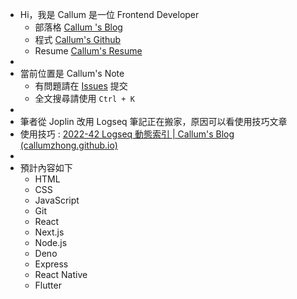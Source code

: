 - Hi，我是 Callum 是一位 Frontend Developer
	- 部落格 [ Callum 's Blog](https://callumzhong.github.io/)
	- 程式 [Callum's Github](https://github.com/callumzhong)
	- Resume [Callum's Resume](https://www.cakeresume.com/s--7PeKmZMhaIiPRa_DuZ1wNQ--/callum-zhong)
-
- 當前位置是 Callum's Note
	- 有問題請在 [Issues](https://github.com/callumzhong/logsea-developer/issues) 提交
	- 全文搜尋請使用 `Ctrl + K`
-
- 筆者從 Joplin 改用 Logseq 筆記正在搬家，原因可以看使用技巧文章
- 使用技巧 :  [2022-42 Logseq 動態索引 | Callum's Blog (callumzhong.github.io)](https://callumzhong.github.io/2022/10/16/weekly)
-
- 預計內容如下
	- HTML
	- CSS
	- JavaScript
	- Git
	- React
	- Next.js
	- Node.js
	- Deno
	- Express
	- React Native
	- Flutter